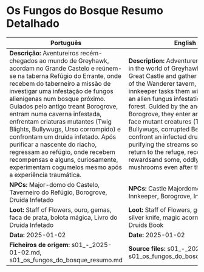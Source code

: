 # Os Fungos do Bosque  Resumo Detalhado

| Português                                                                                                                                                                                                                                                                                                                                                                                                                                                                                                                                                                                                | English                                                                                                                                                                                                                                                                                                                                                                                                                                                                                                                                                           |
| -------------------------------------------------------------------------------------------------------------------------------------------------------------------------------------------------------------------------------------------------------------------------------------------------------------------------------------------------------------------------------------------------------------------------------------------------------------------------------------------------------------------------------------------------------------------------------------------------------- | ----------------------------------------------------------------------------------------------------------------------------------------------------------------------------------------------------------------------------------------------------------------------------------------------------------------------------------------------------------------------------------------------------------------------------------------------------------------------------------------------------------------------------------------------------------------- |
| **Descrição:** Aventureiros recém-chegados ao mundo de Greyhawk, acordam no Grande Castelo e reúnem-se na taberna Refúgio do Errante, onde recebem do taberneiro a missão de investigar uma infestação de fungos alienígenas num bosque próximo. Guiados pelo antigo treant Borogrove, entram numa caverna infestada, enfrentam criaturas mutantes (Twig Blights, Bullywugs, Urso corrompido) e confrontam um druida infetado. Após purificar a nascente do riacho, regressam ao refúgio, onde recebem recompensas e alguns, curiosamente, experimentam cogumelos mesmo após a experiência traumática. | **Description:** Adventurers newly arrived in the world of Greyhawk awaken in the Great Castle and gather at the Refuge of the Wanderer tavern, where the innkeeper tasks them with investigating an alien fungus infestation in a nearby forest. Guided by the ancient treant Borogrove, they enter an infested cave, face mutant creatures (Twig Blights, Bullywugs, corrupted Bear), and confront an infected druid. After purifying the streams source, they return to the refuge, receiving rewardsand some, oddly, eat mushrooms even after the ordeal. |
| **NPCs:** Major-domo do Castelo, Taverneiro do Refúgio, Borogrove, Druida Infetado                                                                                                                                                                                                                                                                                                                                                                                                                                                                                                                       | **NPCs:** Castle Majordomo, Refuge Innkeeper, Borogrove, Infected Druid                                                                                                                                                                                                                                                                                                                                                                                                                                                                                           |
| **Loot:** Staff of Flowers, ouro, gemas, faca de prata, bolota mágica, Livro do Druida Infetado                                                                                                                                                                                                                                                                                                                                                                                                                                                                                                          | **Loot:** Staff of Flowers, gold, gems, silver knife, magic acorn, Infected Druids Book                                                                                                                                                                                                                                                                                                                                                                                                                                                                          |
| **Data:** 2025-01-02                                                                                                                                                                                                                                                                                                                                                                                                                                                                                                                                                                                     | **Date:** 2025-01-02                                                                                                                                                                                                                                                                                                                                                                                                                                                                                                                                              |
| **Ficheiros de origem:** s01_-_2025-01-02.md, s01_os_fungos_do_bosque_resumo.md                                                                                                                                                                                                                                                                                                                                                                                                                                                                                                                          | **Source files:** s01_-_2025-01-02.md, s01_os_fungos_do_bosque_resumo.md                                                                                                                                                                                                                                                                                                                                                                                                                                                                                          |


















